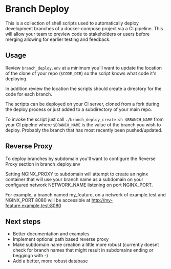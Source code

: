 # Branch Deploy

This is a collection of shell scripts used to automatically deploy development
branches of a docker-compose project via a CI pipeline.  This will allow your
team to preview code to stakeholders or users before merging allowing for earlier
testing and feedback.


## Usage

Review `branch_deploy.env` at a minimum you'll want to update the location of
the clone of your repo (`$CODE_DIR`) so the script knows what code it's deploying.

In addition review the location the scripts should create a directory for the
code for each branch.

The scripts can be deployed on your CI server, cloned from a fork during the
deploy process or just added to a subdirectory of your main repo.

To invoke the script just call `./branch_deploy_create.sh $BRANCH_NAME` from your
CI pipelne where `$BRANCH_NAME` is the value of the branch you wish to deploy.
Probably the branch that has most recently been pushed/updated.


## Reverse Proxy

To deploy branches by subdomain you'll want to configure the Reverse Proxy
section in branch_deploy.env

Setting NGINX_PROXY to subdomain will attempt to create an nginx container that
will use your branch name as a subdomain on your configured network NETWORK_NAME
listening on port NGINX_PORT.

For example, a branch named my_feature, on a network of example.test and NGINX_PORT
8080 will be accessible at http://my-feature.example.test:8080


## Next steps

* Better documentation and examples
* Implement optional path based reverse proxy
* Make subdomain name creation a little more robust (currently doesnt check for
  branch names that might result in subdomains ending or beggingn with -)
* Add a better, more robust database
